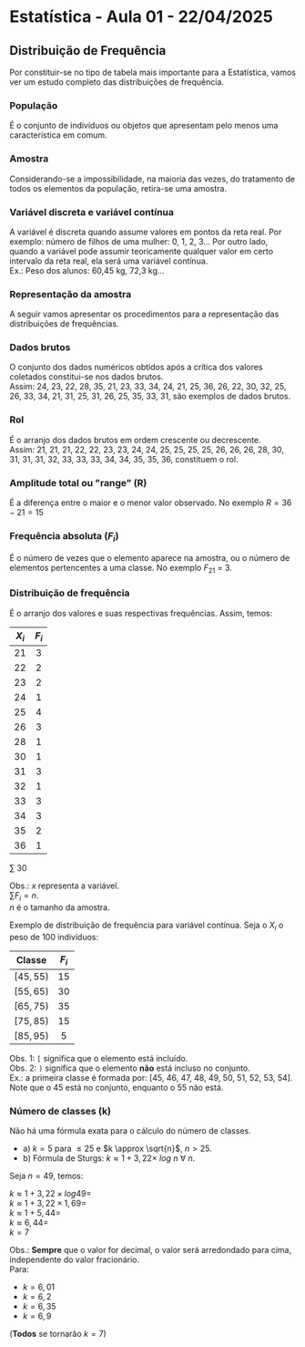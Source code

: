 # Estatística - Aula 01 - 22/04/2025

## Distribuição de Frequência

Por constituir-se no tipo de tabela mais importante para a Estatística, vamos ver um estudo completo das distribuições de frequência.

### População

É o conjunto de indivíduos ou objetos que apresentam pelo menos uma característica em comum.

### Amostra

Considerando-se a impossibilidade, na maioria das vezes, do tratamento de todos os elementos da população, retira-se uma amostra.

### Variável discreta e variável contínua

A variável é discreta quando assume valores em pontos da reta real. Por exemplo: número de filhos de uma mulher: 0, 1, 2, 3…
Por outro lado, quando a variável pode assumir teoricamente qualquer valor em certo intervalo da reta real, ela será uma variável contínua.  
Ex.: Peso dos alunos: 60,45 kg, 72,3 kg...

### Representação da amostra

A seguir vamos apresentar os procedimentos para a representação das distribuições de frequências.

### Dados brutos

O conjunto dos dados numéricos obtidos após a crítica dos valores coletados constitui-se nos dados brutos.  
Assim: 24, 23, 22, 28, 35, 21, 23, 33, 34, 24, 21, 25, 36, 26, 22, 30, 32, 25, 26, 33, 34, 21, 31, 25, 31, 26, 25, 35, 33, 31, são exemplos de dados brutos.

### Rol

É o arranjo dos dados brutos em ordem crescente ou decrescente.  
Assim: 21, 21, 21, 22, 22, 23, 23, 24, 24, 25, 25, 25, 25, 26, 26, 26, 28, 30, 31, 31, 31, 32, 33, 33, 33, 34, 34, 35, 35, 36, constituem o rol.

### Amplitude total ou "range" (R)

É a diferença entre o maior e o menor valor observado. No exemplo $R = 36 - 21 = 15$

### Frequência absoluta ($F_i$)

É o número de vezes que o elemento aparece na amostra, ou o número de elementos pertencentes a uma classe. No exemplo $F_{21}$ = 3.

### Distribuição de frequência

É o arranjo dos valores e suas respectivas frequências. Assim, temos:


| $X_i$ |$F_i$ |
|:----: | :---:| 
| 21    |   3  | 
| 22    |   2  | 
| 23    |   2  | 
| 24    |   1  |
| 25    |   4  |
| 26    |   3  |
| 28    |   1  |
| 30    |   1  |
| 31    |   3  |
| 32    |   1  |
| 33    |   3  |
| 34    |   3  |
| 35    |   2  |
| 36    |   1  |

$\sum$ 30

Obs.: $x$ representa a variável.  
$\sum F_i = n$.  
$n$ é o tamanho da amostra.    

Exemplo de distribuição de frequência para variável contínua. Seja o $X_i$ o peso de 100 indivíduos:

| Classe     | $F_i$  |
|:----:      | :---:  | 
| $[45, 55)$ |   15   | 
| $[55, 65)$ |   30   |
| $[65, 75)$ |   35   |
| $[75, 85)$ |   15   |
| $[85, 95)$ |   5    |

Obs. 1: `[` significa que o elemento está incluído.  
Obs. 2: `)` significa que o elemento **não** está incluso no conjunto.  
Ex.: a primeira classe é formada por: [45, 46, 47, 48, 49, 50, 51, 52, 53, 54]. Note que o $45$ está no conjunto, enquanto o $55$ não está.   

### Número de classes (k)

Não há uma fórmula exata para o cálculo do número de classes.

- a) $k = 5$ para $\leq 25$ e $k \approx \sqrt{n}$, $n > 25$.
- b) Fórmula de Sturgs: $k \approx 1 + 3,22 \times$  $log$  $n$  $\forall$  $n$.

Seja $n = 49$, temos:

$k \approx 1 + 3,22 \times log 49 =$  
$k \approx 1 + 3,22 \times 1,69 =$  
$k \approx 1 + 5,44 =$  
$k \approx 6,44 =$  
$k = 7$  

Obs.: **Sempre** que o valor for decimal, o valor será arredondado para cima, independente do valor fracionário.  
Para:
- $k = 6,01$  
- $k = 6,2$  
- $k = 6,35$  
- $k = 6,9$  
  
(**Todos** se tornarão $k = 7$) 